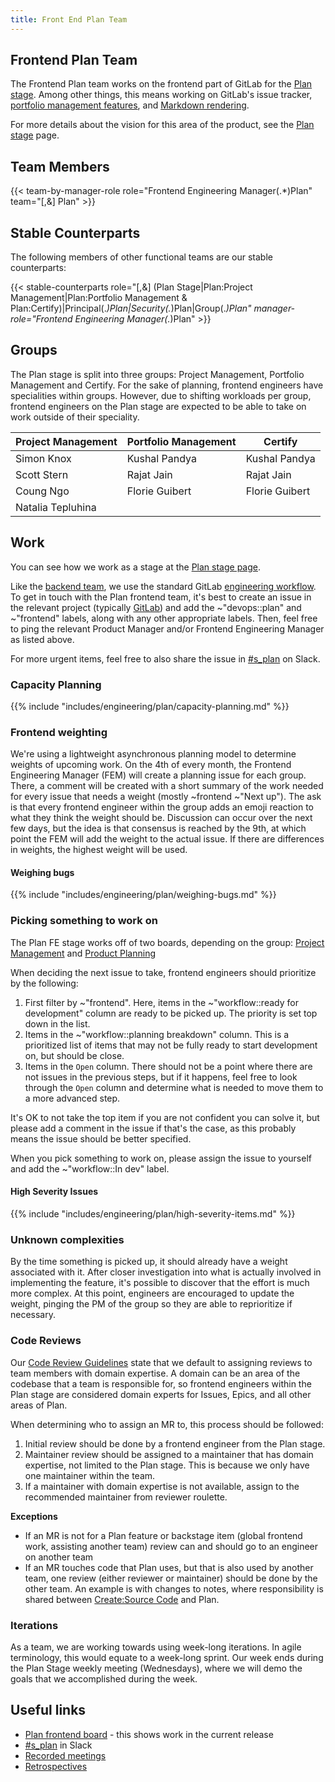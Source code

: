 ```yaml
---
title: Front End Plan Team
---
```


## Frontend Plan Team

The Frontend Plan team works on the frontend part of GitLab for the [Plan
stage]. Among other things, this means working on GitLab's issue tracker,
[portfolio management features], and [Markdown rendering].

For more details about the vision for this area of the product, see the [Plan
stage] page.

[Plan stage]: /stages-devops-lifecycle/plan/
[Markdown rendering]: https://docs.gitlab.com/ee/user/markdown.html
[portfolio management features]: /solutions/agile-delivery/

## Team Members

{{< team-by-manager-role role="Frontend Engineering Manager(.*)Plan" team="[,&] Plan" >}}

## Stable Counterparts

The following members of other functional teams are our stable counterparts:

{{< stable-counterparts role="[,&] (Plan Stage|Plan:Project Management|Plan:Portfolio Management & Plan:Certify)|Principal(.*)Plan|Security(.*)Plan|Group(.*)Plan" manager-role="Frontend Engineering Manager(.*)Plan" >}}

## Groups

The Plan stage is split into three groups: Project Management, Portfolio
Management and Certify. For the sake of planning, frontend engineers
have specialities within groups. However, due to shifting workloads per group,
frontend engineers on the Plan stage are expected to be able to take on work
outside of their speciality.

| Project Management | Portfolio Management | Certify |
|--------------------|----------------------|---------------|
| Simon Knox | Kushal Pandya | Kushal Pandya |
| Scott Stern | Rajat Jain | Rajat Jain |
| Coung Ngo | Florie Guibert | Florie Guibert |
| Natalia Tepluhina | | |

## Work

You can see how we work as a stage at the [Plan stage page].

Like the [backend team], we use the standard GitLab [engineering workflow]. To
get in touch with the Plan frontend team, it's best to create an issue in the
relevant project (typically [GitLab]) and add the ~"devops::plan" and
~"frontend" labels, along with any other appropriate labels. Then, feel free to
ping the relevant Product Manager and/or Frontend Engineering Manager as listed
above.

For more urgent items, feel free to also share the issue in [#s_plan] on Slack.

[Intern]: /handbook/engineering/development/dev/fe-plan/internship
[Plan stage page]: /handbook/product/categories/#plan-stage
[backend team]: /handbook/engineering/development/dev/plan/project-management/
[engineering workflow]: /handbook/engineering/workflow/
[GitLab]: https://gitlab.com/gitlab-org/gitlab

### Capacity Planning

{{% include "includes/engineering/plan/capacity-planning.md" %}}

### Frontend weighting

We're using a lightweight asynchronous planning model to determine weights of
upcoming work. On the 4th of every month, the Frontend Engineering Manager (FEM)
will create a planning issue for each group. There, a comment will be created
with a short summary of the work needed for every issue that needs a weight
(mostly ~frontend ~"Next up"). The ask is that every frontend engineer within
the group adds an emoji reaction to what they think the weight should be.
Discussion can occur over the next few days, but the idea is that consensus is
reached by the 9th, at which point the FEM will add the weight to the actual
issue. If there are differences in weights, the highest weight will be used.

#### Weighing bugs

{{% include "includes/engineering/plan/weighing-bugs.md" %}}

### Picking something to work on

The Plan FE stage works off of two boards, depending on the group: [Project
Management] and [Product Planning]

When deciding the next issue to take, frontend engineers should prioritize by
the following:

1. First filter by ~"frontend". Here, items in the ~"workflow::ready for
development" column are ready to be picked up. The priority is set top down in
the list.
1. Items in the ~"workflow::planning breakdown" column. This is a prioritized
list of items that may not be fully ready to start development on, but should
be close.
1. Items in the `Open` column. There should not be a point where there are not
issues in the previous steps, but if it happens, feel free to look through the
`Open` column and determine what is needed to move them to a more advanced step.

It's OK to not take the top item if you are not confident you can solve it, but
please add a comment in the issue if that's the case, as this probably means
the issue should be better specified.

When you pick something to work on, please assign the issue to yourself and
add the ~"workflow::In dev" label.

[Project Management]: https://gitlab.com/groups/gitlab-org/-/boards/1285239?label_name[]=group%3A%3Aproject%20management
[Product Planning]: https://gitlab.com/groups/gitlab-org/-/boards/1569369?scope=all&utf8=%E2%9C%93&state=opened&label_name[]=devops%3A%3Aplan&label_name[]=group%3A%3Aproduct%20planning&not[milestone_title]=Backlog

#### High Severity Issues

{{% include "includes/engineering/plan/high-severity-items.md" %}}

### Unknown complexities

By the time something is picked up, it should already have a weight associated
with it. After closer investigation into what is actually involved in
implementing the feature, it's possible to discover that the effort is much more
complex. At this point, engineers are encouraged to update the weight, pinging
the PM of the group so they are able to reprioritize if necessary.

### Code Reviews

Our [Code Review Guidelines] state that we default to assigning reviews to team
members with domain expertise. A domain can be an area of the codebase that a
team is responsible for, so frontend engineers within the Plan stage are
considered domain experts for Issues, Epics, and all other areas of Plan.

When determining who to assign an MR to, this process should be followed:

1. Initial review should be done by a frontend engineer from the Plan stage.
1. Maintainer review should be assigned to a maintainer that has domain expertise,
not limited to the Plan stage. This is because we only have one maintainer
within the team.
1. If a maintainer with domain expertise is not available,
assign to the recommended maintainer from reviewer roulette.

**Exceptions**

- If an MR is not for a Plan feature or backstage item (global frontend work,
assisting another team) review can and should go to an engineer on another team
- If an MR touches code that Plan uses, but that is also used by another team,
one review (either reviewer or maintainer) should be done by the other team. An
example is with changes to notes, where responsibility is shared between
[Create:Source Code] and Plan.

[Code Review Guidelines]: https://docs.gitlab.com/ee/development/code_review.html
[Create:Source Code]: /handbook/engineering/frontend/create/

### Iterations

As a team, we are working towards using week-long iterations. In agile
terminology, this would equate to a week-long sprint. Our week ends during the
Plan Stage weekly meeting (Wednesdays), where we will demo the goals that we
accomplished during the week.

## Useful links

* [Plan frontend board] - this shows work in the current release
* [#s_plan] in Slack
* [Recorded meetings][youtube]
* [Retrospectives][retros]

[Plan frontend board]: https://gitlab.com/groups/gitlab-org/-/boards/654688
[#s_plan]: https://gitlab.slack.com/archives/s_plan
[youtube]: https://www.youtube.com/playlist?list=PLFGfElNsQthaREiE1QwWQtqUv1LYPEuuj
[retros]: https://gitlab.com/gl-retrospectives/plan/issues?scope=all&utf8=%E2%9C%93&state=all&label_name[]=retrospective

